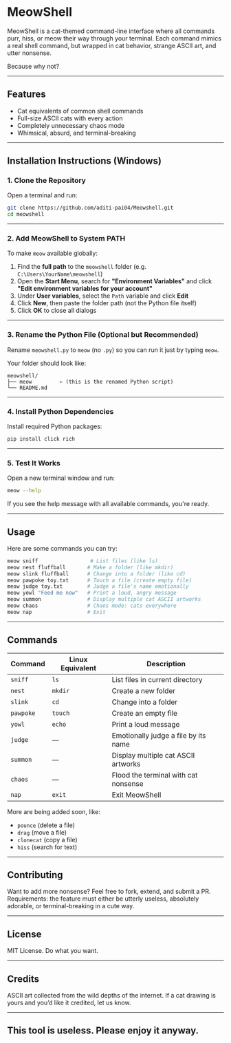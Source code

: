 
# MeowShell

MeowShell is a cat-themed command-line interface where all commands purr, hiss, or meow their way through your terminal. Each command mimics a real shell command, but wrapped in cat behavior, strange ASCII art, and utter nonsense.

Because why not?

---

## Features

- Cat equivalents of common shell commands  
- Full-size ASCII cats with every action  
- Completely unnecessary chaos mode  
- Whimsical, absurd, and terminal-breaking

---

## Installation Instructions (Windows)

### 1. Clone the Repository

Open a terminal and run:

```bash
git clone https://github.com/aditi-pai04/Meowshell.git
cd meowshell
```

---

### 2. Add MeowShell to System PATH

To make `meow` available globally:

1. Find the **full path** to the `meowshell` folder (e.g. `C:\Users\YourName\meowshell`)
2. Open the **Start Menu**, search for **"Environment Variables"** and click **"Edit environment variables for your account"**
3. Under **User variables**, select the `Path` variable and click **Edit**
4. Click **New**, then paste the folder path (not the Python file itself)
5. Click **OK** to close all dialogs

---

### 3. Rename the Python File (Optional but Recommended)

Rename `meowshell.py` to `meow` (no `.py`) so you can run it just by typing `meow`.

Your folder should look like:

```
meowshell/
├── meow         ← (this is the renamed Python script)
└── README.md
```

---

### 4. Install Python Dependencies

Install required Python packages:

```bash
pip install click rich
```

---

### 5. Test It Works

Open a new terminal window and run:

```bash
meow --help
```

If you see the help message with all available commands, you're ready.

---

## Usage

Here are some commands you can try:

```bash
meow sniff                 # List files (like ls)
meow nest fluffball       # Make a folder (like mkdir)
meow slink fluffball      # Change into a folder (like cd)
meow pawpoke toy.txt      # Touch a file (create empty file)
meow judge toy.txt        # Judge a file's name emotionally
meow yowl "Feed me now"   # Print a loud, angry message
meow summon               # Display multiple cat ASCII artworks
meow chaos                # Chaos mode: cats everywhere
meow nap                  # Exit
```

---

## Commands

| Command       | Linux Equivalent | Description                              |
|---------------|------------------|------------------------------------------|
| `sniff`       | `ls`             | List files in current directory          |
| `nest`        | `mkdir`          | Create a new folder                      |
| `slink`       | `cd`             | Change into a folder                     |
| `pawpoke`     | `touch`          | Create an empty file                     |
| `yowl`        | `echo`           | Print a loud message                     |
| `judge`       | —                | Emotionally judge a file by its name     |
| `summon`      | —                | Display multiple cat ASCII artworks      |
| `chaos`       | —                | Flood the terminal with cat nonsense     |
| `nap`         | `exit`           | Exit MeowShell                           |

More are being added soon, like:

- `pounce` (delete a file)
- `drag` (move a file)
- `clonecat` (copy a file)
- `hiss` (search for text)

---

## Contributing

Want to add more nonsense? Feel free to fork, extend, and submit a PR. Requirements: the feature must either be utterly useless, absolutely adorable, or terminal-breaking in a cute way.

---

## License

MIT License. Do what you want.

---

## Credits

ASCII art collected from the wild depths of the internet. If a cat drawing is yours and you’d like it credited, let us know.

---

## This tool is useless. Please enjoy it anyway.
